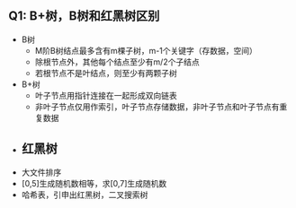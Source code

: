 ## Q1: B+树，B树和红黑树区别
- B树
  - M阶B树结点最多含有m棵子树，m-1个关键字（存数据，空间）
  - 除根节点外，其他每个结点至少有m/2个子结点
  - 若根节点不是叶结点，则至少有两颗子树
- B+树
  - 叶子节点用指针连接在一起形成双向链表
  - 非叶子节点仅用作索引，叶子节点存储数据，非叶子节点和叶子节点有重复数据
- 红黑树
  - 
- 大文件排序
- [0,5]生成随机数相等，求[0,7]生成随机数
- 哈希表，引申出红黑树，二叉搜索树
